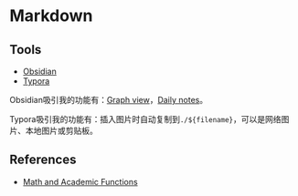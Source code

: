 # Markdown

## Tools

* [Obsidian](https://obsidian.md/)
* [Typora](https://www.typora.io/)


Obsidian吸引我的功能有：[Graph view](https://publish.obsidian.md/help/Plugins/Graph+view)，[Daily notes](https://publish.obsidian.md/help/Plugins/Daily+notes)。


Typora吸引我的功能有：插入图片时自动复制到`./${filename}`，可以是网络图片、本地图片或剪贴板。

## References

* [Math and Academic Functions](https://support.typora.io/Math/)
